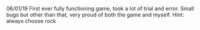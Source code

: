 06/01/19
First ever fully functioning game, took a lot of trial and error. Small bugs but other than that, very proud of both the game and myself. Hint: always choose rock